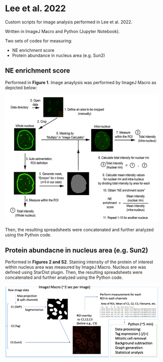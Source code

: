 # Lee et al. 2022

Custom scripts for image analysis performed in Lee et al. 2022.

Written in ImageJ Macro and Python (Jupyter Notebook).

Two sets of codes for measuring:
- NE enrichment score
- Protein abundance in nucleus area (e.g. Sun2)

## NE enrichment score

Performed in **Figure 1**. Image anaylysis was performed by ImageJ Macro as depicted below:

![Image](/assets/Scheme_NE_en_score.png)

Then, the resulting spreadsheets were concatenated and further analyzed using the Python code.

## Protein abundacne in nucleus area (e.g. Sun2)

Performed in **Figures 2 and S2**. Staining intensity of the protein of interest within nucleus area was measured by ImageJ Macro. Nucleus are was defined using StarDist plugin. Then, the resulting spreadsheets were concatenated and further analyzed using the Python code.

![Image](/assets/Scheme_Nuclear_abundance.png)
